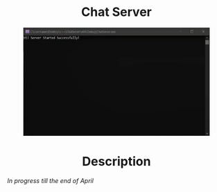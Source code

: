 <h1 align="center">Chat Server</h1> 

<p align="center"><img src="https://github.com/angversh/Chat-Server/blob/main/Images/ChatSeverPreview.gif?raw=true" width="430" height="250" alt=""/></p>

<h1 align="center">Description</h1> 
<i>In progress till the end of April</i>

<!--
<h1 align="center">Instructions</h1> 
-->
